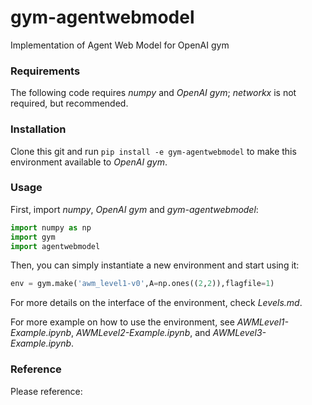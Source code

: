 # gym-agentwebmodel
Implementation of Agent Web Model for OpenAI gym

### Requirements
The following code requires *numpy* and *OpenAI gym*; *networkx* is not required, but recommended.

### Installation
Clone this git and run `pip install -e gym-agentwebmodel` to make this environment available to *OpenAI gym*.

### Usage
First, import *numpy*, *OpenAI gym* and *gym-agentwebmodel*:

```python
import numpy as np
import gym
import agentwebmodel
```
Then, you can simply instantiate a new environment and start using it:
```python
env = gym.make('awm_level1-v0',A=np.ones((2,2)),flagfile=1)
```

For more details on the interface of the environment, check *Levels.md*.

For more example on how to use the environment, see *AWMLevel1-Example.ipynb*, *AWMLevel2-Example.ipynb*, and *AWMLevel3-Example.ipynb*.

### Reference
Please reference:
